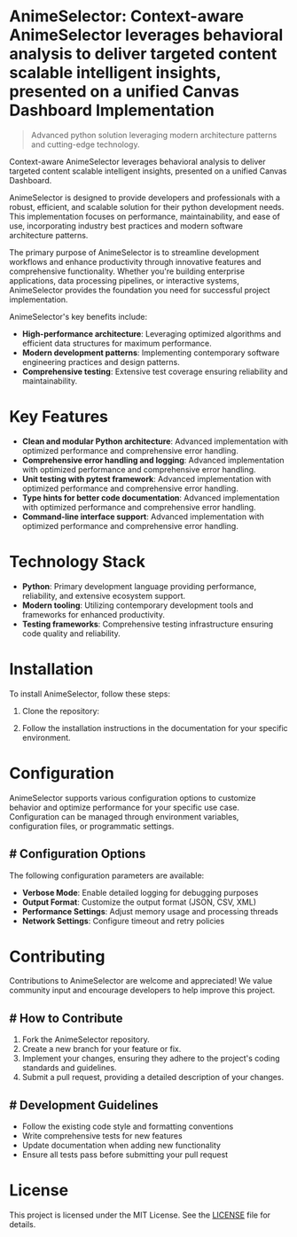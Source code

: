 <!-- fallback_AnimeSelector_20251026235317_61490 -->

# AnimeSelector: Context-aware AnimeSelector leverages behavioral analysis to deliver targeted content scalable intelligent insights, presented on a unified Canvas Dashboard Implementation
> Advanced python solution leveraging modern architecture patterns and cutting-edge technology.

Context-aware AnimeSelector leverages behavioral analysis to deliver targeted content scalable intelligent insights, presented on a unified Canvas Dashboard.

AnimeSelector is designed to provide developers and professionals with a robust, efficient, and scalable solution for their python development needs. This implementation focuses on performance, maintainability, and ease of use, incorporating industry best practices and modern software architecture patterns.

The primary purpose of AnimeSelector is to streamline development workflows and enhance productivity through innovative features and comprehensive functionality. Whether you're building enterprise applications, data processing pipelines, or interactive systems, AnimeSelector provides the foundation you need for successful project implementation.

AnimeSelector's key benefits include:

* **High-performance architecture**: Leveraging optimized algorithms and efficient data structures for maximum performance.
* **Modern development patterns**: Implementing contemporary software engineering practices and design patterns.
* **Comprehensive testing**: Extensive test coverage ensuring reliability and maintainability.

# Key Features

* **Clean and modular Python architecture**: Advanced implementation with optimized performance and comprehensive error handling.
* **Comprehensive error handling and logging**: Advanced implementation with optimized performance and comprehensive error handling.
* **Unit testing with pytest framework**: Advanced implementation with optimized performance and comprehensive error handling.
* **Type hints for better code documentation**: Advanced implementation with optimized performance and comprehensive error handling.
* **Command-line interface support**: Advanced implementation with optimized performance and comprehensive error handling.

# Technology Stack

* **Python**: Primary development language providing performance, reliability, and extensive ecosystem support.
* **Modern tooling**: Utilizing contemporary development tools and frameworks for enhanced productivity.
* **Testing frameworks**: Comprehensive testing infrastructure ensuring code quality and reliability.

# Installation

To install AnimeSelector, follow these steps:

1. Clone the repository:


2. Follow the installation instructions in the documentation for your specific environment.

# Configuration

AnimeSelector supports various configuration options to customize behavior and optimize performance for your specific use case. Configuration can be managed through environment variables, configuration files, or programmatic settings.

## # Configuration Options

The following configuration parameters are available:

* **Verbose Mode**: Enable detailed logging for debugging purposes
* **Output Format**: Customize the output format (JSON, CSV, XML)
* **Performance Settings**: Adjust memory usage and processing threads
* **Network Settings**: Configure timeout and retry policies

# Contributing

Contributions to AnimeSelector are welcome and appreciated! We value community input and encourage developers to help improve this project.

## # How to Contribute

1. Fork the AnimeSelector repository.
2. Create a new branch for your feature or fix.
3. Implement your changes, ensuring they adhere to the project's coding standards and guidelines.
4. Submit a pull request, providing a detailed description of your changes.

## # Development Guidelines

* Follow the existing code style and formatting conventions
* Write comprehensive tests for new features
* Update documentation when adding new functionality
* Ensure all tests pass before submitting your pull request

# License

This project is licensed under the MIT License. See the [LICENSE](https://github.com/weitereigh/AnimeSelector/blob/main/LICENSE) file for details.
